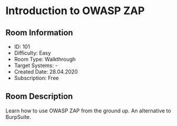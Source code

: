 ﻿# Introduction to OWASP ZAP

## Room Information
- ID: 101
- Difficulty: Easy
- Room Type: Walkthrough
- Target Systems: -
- Created Date: 28.04.2020
- Subscription: Free

## Room Description
Learn how to use OWASP ZAP from the ground up. An alternative to BurpSuite.
